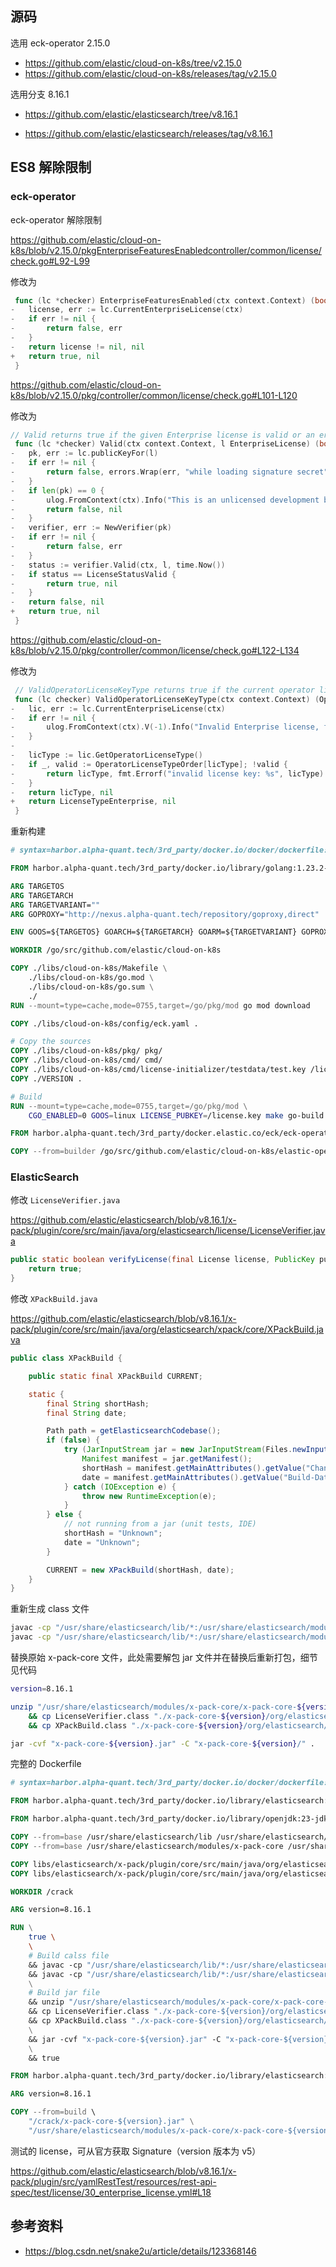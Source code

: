 ## 源码

选用 eck-operator 2.15.0

- <https://github.com/elastic/cloud-on-k8s/tree/v2.15.0>
- <https://github.com/elastic/cloud-on-k8s/releases/tag/v2.15.0>

选用分支 8.16.1

- <https://github.com/elastic/elasticsearch/tree/v8.16.1>

- <https://github.com/elastic/elasticsearch/releases/tag/v8.16.1>

## ES8 解除限制

### eck-operator

eck-operator 解除限制

<https://github.com/elastic/cloud-on-k8s/blob/v2.15.0/pkgEnterpriseFeaturesEnabledcontroller/common/license/check.go#L92-L99>

修改为

```go
 func (lc *checker) EnterpriseFeaturesEnabled(ctx context.Context) (bool, error) {
-	license, err := lc.CurrentEnterpriseLicense(ctx)
-	if err != nil {
-		return false, err
-	}
-	return license != nil, nil
+	return true, nil
 }

```

<https://github.com/elastic/cloud-on-k8s/blob/v2.15.0/pkg/controller/common/license/check.go#L101-L120>

修改为

```go
// Valid returns true if the given Enterprise license is valid or an error if any.
 func (lc *checker) Valid(ctx context.Context, l EnterpriseLicense) (bool, error) {
-	pk, err := lc.publicKeyFor(l)
-	if err != nil {
-		return false, errors.Wrap(err, "while loading signature secret")
-	}
-	if len(pk) == 0 {
-		ulog.FromContext(ctx).Info("This is an unlicensed development build of ECK. License management and Enterprise features are disabled")
-		return false, nil
-	}
-	verifier, err := NewVerifier(pk)
-	if err != nil {
-		return false, err
-	}
-	status := verifier.Valid(ctx, l, time.Now())
-	if status == LicenseStatusValid {
-		return true, nil
-	}
-	return false, nil
+	return true, nil
 }

```

<https://github.com/elastic/cloud-on-k8s/blob/v2.15.0/pkg/controller/common/license/check.go#L122-L134>

修改为

```go
 // ValidOperatorLicenseKeyType returns true if the current operator license key is valid
 func (lc checker) ValidOperatorLicenseKeyType(ctx context.Context) (OperatorLicenseType, error) {
-	lic, err := lc.CurrentEnterpriseLicense(ctx)
-	if err != nil {
-		ulog.FromContext(ctx).V(-1).Info("Invalid Enterprise license, fallback to Basic: " + err.Error())
-	}
-
-	licType := lic.GetOperatorLicenseType()
-	if _, valid := OperatorLicenseTypeOrder[licType]; !valid {
-		return licType, fmt.Errorf("invalid license key: %s", licType)
-	}
-	return licType, nil
+	return LicenseTypeEnterprise, nil
 }

```

重新构建

```dockerfile
# syntax=harbor.alpha-quant.tech/3rd_party/docker.io/docker/dockerfile:1.5.2

FROM harbor.alpha-quant.tech/3rd_party/docker.io/library/golang:1.23.2-bookworm AS builder

ARG TARGETOS
ARG TARGETARCH
ARG TARGETVARIANT=""
ARG GOPROXY="http://nexus.alpha-quant.tech/repository/goproxy,direct"

ENV GOOS=${TARGETOS} GOARCH=${TARGETARCH} GOARM=${TARGETVARIANT} GOPROXY=${GOPROXY}

WORKDIR /go/src/github.com/elastic/cloud-on-k8s

COPY ./libs/cloud-on-k8s/Makefile \
    ./libs/cloud-on-k8s/go.mod \
    ./libs/cloud-on-k8s/go.sum \
    ./
RUN --mount=type=cache,mode=0755,target=/go/pkg/mod go mod download

COPY ./libs/cloud-on-k8s/config/eck.yaml .

# Copy the sources
COPY ./libs/cloud-on-k8s/pkg/ pkg/
COPY ./libs/cloud-on-k8s/cmd/ cmd/
COPY ./libs/cloud-on-k8s/cmd/license-initializer/testdata/test.key /license.key
COPY ./VERSION .

# Build
RUN --mount=type=cache,mode=0755,target=/go/pkg/mod \
    CGO_ENABLED=0 GOOS=linux LICENSE_PUBKEY=/license.key make go-build

FROM harbor.alpha-quant.tech/3rd_party/docker.elastic.co/eck/eck-operator:2.15.0

COPY --from=builder /go/src/github.com/elastic/cloud-on-k8s/elastic-operator .

```

### ElasticSearch

修改 `LicenseVerifier.java`

<https://github.com/elastic/elasticsearch/blob/v8.16.1/x-pack/plugin/core/src/main/java/org/elasticsearch/license/LicenseVerifier.java>

```java
public static boolean verifyLicense(final License license, PublicKey publicKey) {
    return true;
}
```

修改 `XPackBuild.java`

<https://github.com/elastic/elasticsearch/blob/v8.16.1/x-pack/plugin/core/src/main/java/org/elasticsearch/xpack/core/XPackBuild.java>

```java
public class XPackBuild {

    public static final XPackBuild CURRENT;

    static {
        final String shortHash;
        final String date;

        Path path = getElasticsearchCodebase();
        if (false) {
            try (JarInputStream jar = new JarInputStream(Files.newInputStream(path))) {
                Manifest manifest = jar.getManifest();
                shortHash = manifest.getMainAttributes().getValue("Change");
                date = manifest.getMainAttributes().getValue("Build-Date");
            } catch (IOException e) {
                throw new RuntimeException(e);
            }
        } else {
            // not running from a jar (unit tests, IDE)
            shortHash = "Unknown";
            date = "Unknown";
        }

        CURRENT = new XPackBuild(shortHash, date);
    }
}
```

重新生成 class 文件

```bash
javac -cp "/usr/share/elasticsearch/lib/*:/usr/share/elasticsearch/modules/x-pack-core/*" LicenseVerifier.java
javac -cp "/usr/share/elasticsearch/lib/*:/usr/share/elasticsearch/modules/x-pack-core/*" XPackBuild.java
```

替换原始 x-pack-core 文件，此处需要解包 jar 文件并在替换后重新打包，细节见代码

```bash
version=8.16.1

unzip "/usr/share/elasticsearch/modules/x-pack-core/x-pack-core-${version}.jar" -d "./x-pack-core-${version}" \
    && cp LicenseVerifier.class "./x-pack-core-${version}/org/elasticsearch/license/" \
    && cp XPackBuild.class "./x-pack-core-${version}/org/elasticsearch/xpack/core/" 

jar -cvf "x-pack-core-${version}.jar" -C "x-pack-core-${version}/" .
```

完整的 Dockerfile

```dockerfile
# syntax=harbor.alpha-quant.tech/3rd_party/docker.io/docker/dockerfile:1.5.2

FROM harbor.alpha-quant.tech/3rd_party/docker.io/library/elasticsearch:8.16.1 as base

FROM harbor.alpha-quant.tech/3rd_party/docker.io/library/openjdk:23-jdk-bookworm as build

COPY --from=base /usr/share/elasticsearch/lib /usr/share/elasticsearch/lib
COPY --from=base /usr/share/elasticsearch/modules/x-pack-core /usr/share/elasticsearch/modules/x-pack-core

COPY libs/elasticsearch/x-pack/plugin/core/src/main/java/org/elasticsearch/license/LicenseVerifier.java /crack/LicenseVerifier.java
COPY libs/elasticsearch/x-pack/plugin/core/src/main/java/org/elasticsearch/xpack/core/XPackBuild.java /crack/XPackBuild.java

WORKDIR /crack

ARG version=8.16.1

RUN \
    true \
    \
    # Build calss file
    && javac -cp "/usr/share/elasticsearch/lib/*:/usr/share/elasticsearch/modules/x-pack-core/*" LicenseVerifier.java \
    && javac -cp "/usr/share/elasticsearch/lib/*:/usr/share/elasticsearch/modules/x-pack-core/*" XPackBuild.java \
    \
    # Build jar file
    && unzip "/usr/share/elasticsearch/modules/x-pack-core/x-pack-core-${version}.jar" -d "./x-pack-core-${version}" \
    && cp LicenseVerifier.class "./x-pack-core-${version}/org/elasticsearch/license/" \
    && cp XPackBuild.class "./x-pack-core-${version}/org/elasticsearch/xpack/core/" \
    \
    && jar -cvf "x-pack-core-${version}.jar" -C "x-pack-core-${version}/" . \
    \
    && true

FROM harbor.alpha-quant.tech/3rd_party/docker.io/library/elasticsearch:8.16.1

ARG version=8.16.1

COPY --from=build \
    "/crack/x-pack-core-${version}.jar" \
    "/usr/share/elasticsearch/modules/x-pack-core/x-pack-core-${version}.jar"

```

测试的 license，可从官方获取 Signature（version 版本为 v5）

<https://github.com/elastic/elasticsearch/blob/v8.16.1/x-pack/plugin/src/yamlRestTest/resources/rest-api-spec/test/license/30_enterprise_license.yml#L18>

## 参考资料

- <https://blog.csdn.net/snake2u/article/details/123368146>